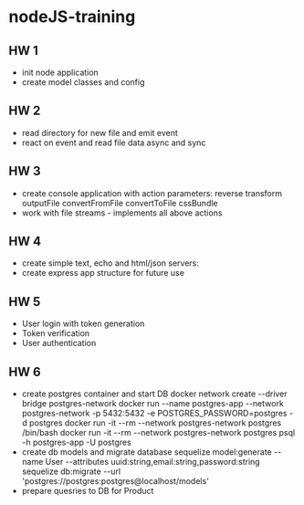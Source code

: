 # nodeJS-training

## HW 1

- init node application
- create model classes and config

## HW 2

- read directory for new file and emit event
- react on event and read file data async and sync

## HW 3

- create console application with action parameters:
    reverse
    transform
    outputFile
    convertFromFile
    convertToFile
    cssBundle
- work with file streams - implements all above actions

## HW 4

- create simple text, echo and html/json servers:
- create express app structure for future use

## HW 5

- User login with token generation
- Token verification
- User authentication

## HW 6

- create postgres container and start DB
docker network create --driver bridge postgres-network
docker run --name postgres-app --network postgres-network -p 5432:5432 -e POSTGRES_PASSWORD=postgres -d postgres
docker run -it --rm --network postgres-network postgres /bin/bash
docker run -it --rm --network postgres-network postgres psql -h postgres-app -U postgres
- create db models and migrate database
sequelize model:generate --name User --attributes uuid:string,email:string,password:string
sequelize db:migrate --url 'postgres://postgres:postgres@localhost/models'
- prepare quesries to DB for Product